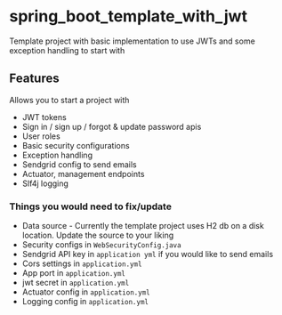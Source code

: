 # spring_boot_template_with_jwt
Template project with basic implementation to use JWTs and some exception handling to start with

## Features
Allows you to start a project with
- JWT tokens
- Sign in / sign up / forgot & update password apis
- User roles
- Basic security configurations
- Exception handling
- Sendgrid config to send emails
- Actuator, management endpoints
- Slf4j logging

### Things you would need to fix/update
- Data source - Currently the template project uses H2 db on a disk location. Update the source to your liking
- Security configs in `WebSecurityConfig.java`
- Sendgrid API key in `application yml` if you would like to send emails
- Cors settings in `application.yml`
- App port in `application.yml`
- jwt secret in `application.yml`
- Actuator config in `application.yml`
- Logging config in `application.yml`
